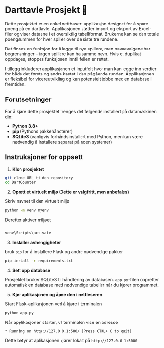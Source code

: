 # Darttavle Prosjekt 🎯

Dette prosjektet er en enkel nettbasert applikasjon designet for å spore poeng på en darttavle. Applikasjonen støtter import og eksport av Excel-filer og viser dataene i et oversiktlig tabellformat. Brukerne kan se den totale poengsummen for hver spiller over de siste tre rundene.

Det finnes en funksjon for å legge til nye spillere, men navnevalgene har begrensninger – ingen spillere kan ha samme navn. Hvis et duplikat oppdages, stoppes funksjonen inntil feilen er rettet.

I tillegg inkluderer applikasjonen et inputfelt hvor man kan legge inn verdier for både det første og andre kastet i den pågående runden. Applikasjonen er fleksibel for videreutvikling og kan potensielt jobbe med en database i fremtiden.

## Forutsetninger

For å kjøre dette prosjektet trenges det følgende installert på datamaskinen din:

- **Python 3.8+**
- **pip** (Pythons pakkehåndterer)
- **SQLite3** (vanligvis forhåndsinstallert med Python, men kan være nødvendig å installere separat på noen systemer)

## Instruksjoner for oppsett

1. **Klon prosjektet**

````bash
git clone URL ti den repository
cd DartCounter
````
2. **Oprett et virtuelt miljø (Dette er valgfritt, men anbefales)**

Skriv navnet til den virtuelt miljø 

````bash
python -m venv myenv
````
Deretter aktiver miljøet 
````bash

venv\Scripts\activate  
````
3. **Installer avhengigheter**

bruk `pip` for å installere Flask og andre nødvendige pakker. 
````bash
pip install -r requirements.txt
````
4. **Sett opp database**

Prosjektet bruker SQLite3 til håndtering av databasen. `app.py`-filen oppretter automatisk en database med nødvendige tabeller når du kjører programmet. 

5. **Kjør aplikasjonen og åpne den i nettleseren** 

Start Flask-aplikasjonen ved å kjøre i terminalen
````bash
python app.py 
````
Når applikasjonen starter, vil terminalen vise en adresse
````plaintext
* Running on http://127.0.0.1:500/ (Press CTRL+ C to quit)
````
Dette betyr at aplikasjonen kjører lokalt på `http://127.0.0.1:5000`






